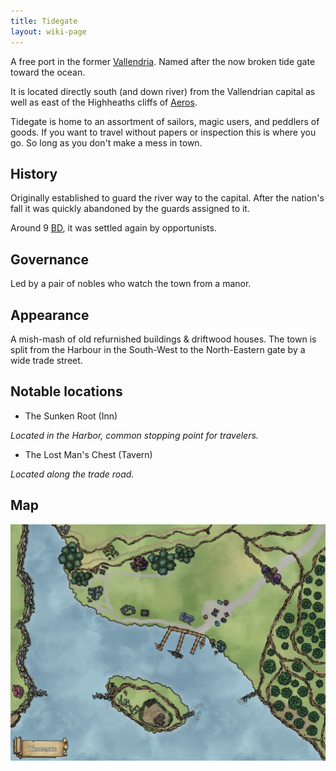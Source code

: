 ```yaml
---
title: Tidegate
layout: wiki-page
---
```


A free port in the former [Vallendria](/wiki/nations/Vallendrian-Empire.md). Named after the now broken tide gate toward the ocean.

It is located directly south (and down river) from the Vallendrian capital as well as east of the Highheaths cliffs of [Aeros](/wiki/nations/Aeros).

Tidegate is home to an assortment of sailors, magic users, and peddlers of goods. If you want to travel without papers or inspection this is where you go. So long as you don't make a mess in town.

## History

Originally established to guard the river way to the capital. After the nation's fall it was quickly abandoned by the guards assigned to it. 

Around 9 [BD](/wiki/event/The-Divine-Storm), it was settled again by opportunists.


## Governance

Led by a pair of nobles who watch the town from a manor.

## Appearance

A mish-mash of old refurnished buildings & driftwood houses. The town is split from the Harbour in the South-West to the North-Eastern gate by a wide trade street.


## Notable locations

- The Sunken Root (Inn)

*Located in the Harbor, common stopping point for travelers.*

- The Lost Man's Chest (Tavern)

*Located along the trade road.*

## Map

![Map](/assets/images/TidegateMap.jpg)